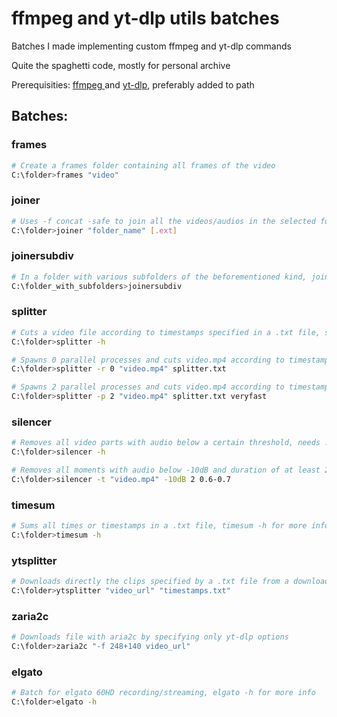 # ffmpeg and yt-dlp utils batches

Batches I made implementing custom ffmpeg and yt-dlp commands

Quite the spaghetti code, mostly for personal archive

Prerequisities: [ffmpeg ](https://github.com/FFmpeg/FFmpeg) and [yt-dlp](https://github.com/yt-dlp/yt-dlp), preferably added to path

## Batches:
### frames
```bash
# Create a frames folder containing all frames of the video
C:\folder>frames "video"
```
### joiner
```bash
# Uses -f concat -safe to join all the videos/audios in the selected folder, default extension .mp4
C:\folder>joiner "folder_name" [.ext]
```
### joinersubdiv
```bash
# In a folder with various subfolders of the beforementioned kind, joins all videos/audios of subfolders creating videos/audios for each subfolders
C:\folder_with_subfolders>joinersubdiv
```
### splitter
```bash
# Cuts a video file according to timestamps specified in a .txt file, splitter -h for more info
C:\folder>splitter -h

# Spawns 0 parallel processes and cuts video.mp4 according to timestamps in splitter.txt, timestamps specified in [hh:]mm:ss-[hh:]mm:ss or in ss.ms-ss.ms, with -c copy
C:\folder>splitter -r 0 "video.mp4" splitter.txt

# Spawns 2 parallel processes and cuts video.mp4 according to timestamps in splitter.txt, with -preset veryfast, -c:v libx264 and -c:a aac
C:\folder>splitter -p 2 "video.mp4" splitter.txt veryfast
```
### silencer
```bash
# Removes all video parts with audio below a certain threshold, needs .jar files support and node.js, silencer -h for more info
C:\folder>silencer -h

# Removes all moments with audio below -10dB and duration of at least 2 seconds, traslating the removing startpoint 0.5 seconds before the original startpoint the removing endpoint 0.7 seconds after the original endpoint
C:\folder>silencer -t "video.mp4" -10dB 2 0.6-0.7
```
### timesum
```bash
# Sums all times or timestamps in a .txt file, timesum -h for more info
C:\folder>timesum -h
```
### ytsplitter
```bash
# Downloads directly the clips specified by a .txt file from a downloadable video with yt-dlp, timestamps specified in [hh:]mm:ss-[hh:]mm:ss
C:\folder>ytsplitter "video_url" "timestamps.txt"
```
### zaria2c
```bash
# Downloads file with aria2c by specifying only yt-dlp options
C:\folder>zaria2c "-f 248+140 video_url"
```
### elgato
```bash
# Batch for elgato 60HD recording/streaming, elgato -h for more info
C:\folder>elgato -h
```
